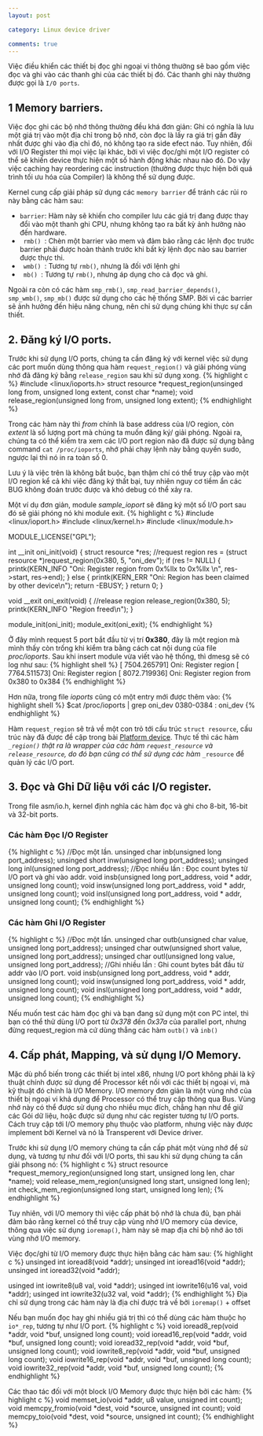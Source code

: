 ```yaml
---
layout: post

category: Linux device driver

comments: true
---
```


Việc điều khiển các thiết bị đọc ghi ngoại vi thông thường sẽ bao gồm việc đọc và ghi vào các thanh ghi của các thiết bị đó. Các thanh ghi này thường được gọi là <code>I/O ports</code>. 

## 1 Memory barriers.
Việc đọc ghi các bộ nhớ thông thường đều khá đơn giản: Ghi có nghĩa là lưu một giá trị vào một địa chỉ trong bộ nhớ, còn đọc là lấy ra giá trị gần đây nhất được ghi vào địa chỉ đó, nó không tạo ra side efect náo. Tuy nhiên, đối với I/O Register thì mọi việc lại khác, bởi vì việc đọc/ghi một I/O register có thể sẽ khiến device thực hiện một số hành động khác nhau nào đó. Do vậy việc caching hay reordering các instruction (thường được thực hiện bởi quá trình tối ưu hóa của Compiler) là không thể sử dụng được.

Kernel cung cấp giải pháp sử dụng các <code>memory barrier</code> để tránh các rủi ro này bằng các hàm sau:
- <code>barrier</code>: Hàm này sẽ khiến cho compiler lưu các giá trị đang được thay đổi vào một thanh ghi CPU, nhưng không tạo ra bất kỳ ảnh hưởng nào đến hardware.
- <code> rmb() </code>: Chèn một barrier vào mem và đảm bảo rằng các lệnh đọc trước barrier phải được hoàn thành trước khi bất kỳ lệnh đọc nào sau barrier được thực thi.
- <code> wmb() </code>: Tương tự <code>rmb()</code>, nhưng là đối với lệnh ghi
- <code> mb() </code>: Tương tự <code>rmb()</code>, nhưng áp dụng cho cả đọc và ghi.

Ngoài ra còn có các hàm <code>smp_rmb()</code>, <code>smp_read_barrier_depends()</code>, <code>smp_wmb()</code>, <code>smp_mb()</code> được sử dụng cho các hệ thống SMP.
Bởi vì các barrier sẽ ảnh hưởng đến hiệu năng chung, nên chỉ sử dụng chúng khi thực sự cần thiết.

## 2. Đăng ký I/O ports.
Trước khi sử dụng I/O ports, chúng ta cần đăng ký với kernel việc sử dụng các port muốn dùng thông qua hàm <code>request_region()</code> và giải phóng vùng nhớ đã đăng ký bằng <code>release_region</code> sau khi sử dụng xong.
{% highlight c %}
#include <linux/ioports.h>
struct resource *request_region(unsinged long from, unsigned long extent, const char *name);
void release_region(unsigned long from, unsigned long extent);
{% endhighlight %}

Trong các hàm này thì <i>from</i> chính là base address của I/O region, còn <i>extent</i> là số lượng port mà chúng ta muốn đăng ký/ giải phóng. Ngoài ra, chúng ta có thể kiểm tra xem các I/O port region nào đã được sử dụng bằng command <code>cat /proc/ioports</code>, nhớ phải chạy lệnh này bằng quyền sudo, ngược lại thì nó in ra toàn số 0.

Lưu ý là việc trên là không bắt buộc, bạn thậm chí có thể truy cập vào một I/O region kể cả khi việc đăng ký thất bại, tuy nhiên nguy cơ tiềm ẩn các BUG không đoán trước được và khó debug có thể xảy ra.


Một ví dụ đơn giản, module <i>sample_ioport</i> sẽ đăng ký một số I/O port sau đó sẽ giải phóng nó khi module exit.
{% highlight c %}
#include <linux/ioport.h>
#include <linux/kernel.h>
#include <linux/module.h>

MODULE_LICENSE("GPL");

int __init oni_init(void) {
  struct resource *res;
  //request region
  res = (struct resource *)request_region(0x380, 5, "oni_dev");
  if (res != NULL) {
    printk(KERN_INFO "Oni: Register region from 0x%llx to 0x%llx \n", res->start, res->end);
  } else {
    printk(KERN_ERR "Oni: Region has been claimed by other device\n");
    return -EBUSY;
  } 
	return 0;
}

void __exit oni_exit(void) {
  //release region
  release_region(0x380, 5);
  printk(KERN_INFO "Region freed\n");
}

module_init(oni_init);
module_exit(oni_exit);
{% endhighlight %}

Ở đây mình request 5 port bắt đầu từ vị trí <b>0x380</b>, đây là một region mà mình thấy còn trống khi kiểm tra bằng cách cat nội dung của file <i>proc/ioports</i>.
Sau khi insert module vừa viết vào hệ thống, thì dmesg sẽ có log như sau:
{% highlight shell %}
[ 7504.265791] Oni: Register region
[ 7764.511573] Oni: Register region
[ 8072.719936] Oni: Register region from 0x380 to 0x384 
{% endhighlight %}

Hơn nữa, trong file <i>ioports</i> cũng có một entry mới được thêm vào:
{% highlight shell %}
$cat /proc/ioports | grep oni_dev
0380-0384 : oni_dev
{% endhighlight %}

Hàm <code>request_region</code> sẽ trả về một con trỏ tới cấu trúc <code>struct resource</code>, cấu trúc này đã được đề cập trong bài <a href="{{ site.url }}/linux device driver/platform-device">Platform device</a>. Thực tế thì các hàm <code>*_region()</code> thật ra là wrapper của các hàm <code>request_resource</code> và <code>release_resource</code>, do đó bạn cũng có thể sử dụng các hàm <code>*_resource</code> để quản lý các I/O port.

## 3. Đọc và Ghi Dữ liệu với các I/O register.
Trong file asm/io.h, kernel định nghĩa các hàm đọc và ghi cho 8-bit, 16-bit và 32-bit ports.
### Các hàm Đọc I/O Register
{% highlight c %}
//Đọc một lần.
unsinged char inb(unsigned long port_address);
unsinged short inw(unsigned long port_address);
unsinged long inl(unsigned long port_address);
//Đọc nhiều lần : Đọc count bytes từ I/O port và ghi vào addr.
void insb(unsigned long port_address, void * addr, unsigned long count);
void insw(unsigned long port_address, void * addr, unsigned long count);
void insl(unsigned long port_address, void * addr, unsigned long count);
{% endhighlight %}

### Các hàm Ghi I/O Register
{% highlight c %}
//Đọc một lần.
unsinged char outb(unsigned char value, unsigned long port_address);
unsinged char outw(unsigned short value, unsigned long port_address);
unsinged char outl(unsigned long value, unsigned long port_address);
//Ghi nhiều lần : Ghi count bytes bắt đầu từ addr vào I/O port.
void insb(unsigned long port_address, void * addr, unsigned long count);
void insw(unsigned long port_address, void * addr, unsigned long count);
void insl(unsigned long port_address, void * addr, unsigned long count);
{% endhighlight %}

Nếu muốn test các hàm đọc ghi và bạn đang sử dụng một con PC intel, thì bạn có thể thử dùng I/O port từ <i>0x378</i> đến <i>0x37a</i> của parallel port, nhưng đừng request_region mà cứ dùng thẳng các hàm <code>outb()</code> và <code>inb()</code>

## 4. Cấp phát, Mapping, và sử dụng I/O Memory.
Mặc dù phổ biến trong các thiết bị intel x86, nhưng I/O port không phải là kỹ thuật chính được sử dụng để Processor kết nối với các thiết bị ngoại vi, mà kỹ thuật đó chính là I/O Memory. 
I/O memory đơn giản là một vùng nhớ của thiết bị ngoại vi khả dụng để Processor có thể truy cập thông qua Bus. Vùng nhớ này có thể được sử dụng cho nhiều mục đích, chẳng hạn như để giữ các Gói dữ liệu, hoặc được sử dụng như các register tương tự I/O ports. Cách truy cập tới I/O memory phụ thuộc vào platform, nhưng việc này được implement bởi Kernel và nó là Transperent với Device driver.

Trước khi sử dụng I/O memory chúng ta cần cấp phát một vùng nhớ để sử dụng, và tương tự như đối với I/O ports, thì sau khi sử dụng chúng ta cần giải phsong nó:
{% highlight c %}
struct resource *request_memory_region(unsigned long start, unsigned long len, char *name);
void release_mem_region(unsigned long start, unsigned long len);
int check_mem_region(unsigned long start, unsigned long len);
{% endhighlight %}

Tuy nhiên, với I/O memory thì việc cấp phát bộ nhớ là chưa đủ, bạn phải đảm bảo rằng kernel có thể truy cập vùng nhớ I/O memory của device, thông qua việc sử dụng <code>ioremap()</code>, hàm này sẽ map địa chỉ bộ nhớ ảo tới vùng nhớ I/O memory.

Việc đọc/ghi từ I/O memory được thực hiện bằng các hàm sau:
{% highlight c %}
unsinged int ioread8(void *addr);
unsinged int ioread16(void *addr);
unsinged int ioread32(void *addr);

usinged int iowrite8(u8 val, void *addr);
usinged int iowrite16(u16 val, void *addr);
usinged int iowrite32(u32 val, void *addr);
{% endhighlight %}
Địa chỉ sử dụng trong các hàm này là địa chỉ được trả về bởi <code>ioremap()</code> + offset 

Nếu bạn muốn đọc hay ghi nhiều giá trị thì có thể dùng các hàm thuộc họ <code>io*_rep</code>, tương tự như I/O port.
{% highlight c %}
void ioread8_rep(void *addr, void *buf, unsigned long count);
void ioread16_rep(void *addr, void *buf, unsigned long count);
void ioread32_rep(void *addr, void *buf, unsigned long count);
void iowrite8_rep(void *addr, void *buf, unsigned long count);
void iowrite16_rep(void *addr, void *buf, unsigned long count);
void iowrite32_rep(void *addr, void *buf, unsigned long count);
{% endhighlight %}

Các thao tác đối với một block I/O Memory được thực hiện bởi các hàm:
{% highlight c %}
void memset_io(void *addr, u8 value, unsigned int count);
void memcpy_fromio(void *dest, void *source, unsigned int count);
void memcpy_toio(void *dest, void *source, unsigned int count);
{% endhighlight %}
